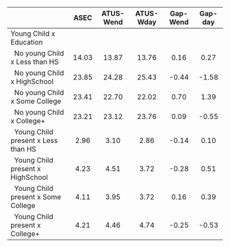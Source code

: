 
|                      |         ASEC |    ATUS-Wend |    ATUS-Wday |     Gap-Wend |      Gap-day |
| -------------------- | :----------: | :----------: | :----------: | :----------: | :----------: |
| Young Child x Education |              |              |              |              |              |
| &nbsp;&nbsp;No young Child x Less than HS |        14.03 |        13.87 |        13.76 |         0.16 |         0.27 |
| &nbsp;&nbsp;No young Child x HighSchool |        23.85 |        24.28 |        25.43 |        -0.44 |        -1.58 |
| &nbsp;&nbsp;No young Child x Some College |        23.41 |        22.70 |        22.02 |         0.70 |         1.39 |
| &nbsp;&nbsp;No young Child x College+ |        23.21 |        23.12 |        23.76 |         0.09 |        -0.55 |
| &nbsp;&nbsp;Young Child present x Less than HS |         2.96 |         3.10 |         2.86 |        -0.14 |         0.10 |
| &nbsp;&nbsp;Young Child present x HighSchool |         4.23 |         4.51 |         3.72 |        -0.28 |         0.51 |
| &nbsp;&nbsp;Young Child present x Some College |         4.11 |         3.95 |         3.72 |         0.16 |         0.39 |
| &nbsp;&nbsp;Young Child present x College+ |         4.21 |         4.46 |         4.74 |        -0.25 |        -0.53 |

